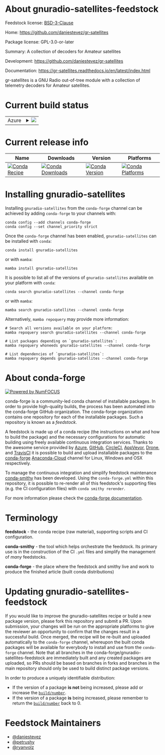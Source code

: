 About gnuradio-satellites-feedstock
===================================

Feedstock license: [BSD-3-Clause](https://github.com/conda-forge/gnuradio-satellites-feedstock/blob/main/LICENSE.txt)

Home: https://github.com/daniestevez/gr-satellites

Package license: GPL-3.0-or-later

Summary: A collection of decoders for Amateur satellites

Development: https://github.com/daniestevez/gr-satellites

Documentation: https://gr-satellites.readthedocs.io/en/latest/index.html

gr-satellites is a GNU Radio out-of-tree module with a collection of telemetry decoders for Amateur satellites.


Current build status
====================


<table>
    
  <tr>
    <td>Azure</td>
    <td>
      <details>
        <summary>
          <a href="https://dev.azure.com/conda-forge/feedstock-builds/_build/latest?definitionId=10524&branchName=main">
            <img src="https://dev.azure.com/conda-forge/feedstock-builds/_apis/build/status/gnuradio-satellites-feedstock?branchName=main">
          </a>
        </summary>
        <table>
          <thead><tr><th>Variant</th><th>Status</th></tr></thead>
          <tbody><tr>
              <td>linux_64_numpy1.21python3.10.____cpython</td>
              <td>
                <a href="https://dev.azure.com/conda-forge/feedstock-builds/_build/latest?definitionId=10524&branchName=main">
                  <img src="https://dev.azure.com/conda-forge/feedstock-builds/_apis/build/status/gnuradio-satellites-feedstock?branchName=main&jobName=linux&configuration=linux%20linux_64_numpy1.21python3.10.____cpython" alt="variant">
                </a>
              </td>
            </tr><tr>
              <td>linux_64_numpy1.21python3.8.____cpython</td>
              <td>
                <a href="https://dev.azure.com/conda-forge/feedstock-builds/_build/latest?definitionId=10524&branchName=main">
                  <img src="https://dev.azure.com/conda-forge/feedstock-builds/_apis/build/status/gnuradio-satellites-feedstock?branchName=main&jobName=linux&configuration=linux%20linux_64_numpy1.21python3.8.____cpython" alt="variant">
                </a>
              </td>
            </tr><tr>
              <td>linux_64_numpy1.21python3.9.____cpython</td>
              <td>
                <a href="https://dev.azure.com/conda-forge/feedstock-builds/_build/latest?definitionId=10524&branchName=main">
                  <img src="https://dev.azure.com/conda-forge/feedstock-builds/_apis/build/status/gnuradio-satellites-feedstock?branchName=main&jobName=linux&configuration=linux%20linux_64_numpy1.21python3.9.____cpython" alt="variant">
                </a>
              </td>
            </tr><tr>
              <td>linux_64_numpy1.23python3.11.____cpython</td>
              <td>
                <a href="https://dev.azure.com/conda-forge/feedstock-builds/_build/latest?definitionId=10524&branchName=main">
                  <img src="https://dev.azure.com/conda-forge/feedstock-builds/_apis/build/status/gnuradio-satellites-feedstock?branchName=main&jobName=linux&configuration=linux%20linux_64_numpy1.23python3.11.____cpython" alt="variant">
                </a>
              </td>
            </tr><tr>
              <td>linux_aarch64_numpy1.21python3.10.____cpython</td>
              <td>
                <a href="https://dev.azure.com/conda-forge/feedstock-builds/_build/latest?definitionId=10524&branchName=main">
                  <img src="https://dev.azure.com/conda-forge/feedstock-builds/_apis/build/status/gnuradio-satellites-feedstock?branchName=main&jobName=linux&configuration=linux%20linux_aarch64_numpy1.21python3.10.____cpython" alt="variant">
                </a>
              </td>
            </tr><tr>
              <td>linux_aarch64_numpy1.21python3.8.____cpython</td>
              <td>
                <a href="https://dev.azure.com/conda-forge/feedstock-builds/_build/latest?definitionId=10524&branchName=main">
                  <img src="https://dev.azure.com/conda-forge/feedstock-builds/_apis/build/status/gnuradio-satellites-feedstock?branchName=main&jobName=linux&configuration=linux%20linux_aarch64_numpy1.21python3.8.____cpython" alt="variant">
                </a>
              </td>
            </tr><tr>
              <td>linux_aarch64_numpy1.21python3.9.____cpython</td>
              <td>
                <a href="https://dev.azure.com/conda-forge/feedstock-builds/_build/latest?definitionId=10524&branchName=main">
                  <img src="https://dev.azure.com/conda-forge/feedstock-builds/_apis/build/status/gnuradio-satellites-feedstock?branchName=main&jobName=linux&configuration=linux%20linux_aarch64_numpy1.21python3.9.____cpython" alt="variant">
                </a>
              </td>
            </tr><tr>
              <td>linux_aarch64_numpy1.23python3.11.____cpython</td>
              <td>
                <a href="https://dev.azure.com/conda-forge/feedstock-builds/_build/latest?definitionId=10524&branchName=main">
                  <img src="https://dev.azure.com/conda-forge/feedstock-builds/_apis/build/status/gnuradio-satellites-feedstock?branchName=main&jobName=linux&configuration=linux%20linux_aarch64_numpy1.23python3.11.____cpython" alt="variant">
                </a>
              </td>
            </tr><tr>
              <td>linux_ppc64le_numpy1.21python3.10.____cpython</td>
              <td>
                <a href="https://dev.azure.com/conda-forge/feedstock-builds/_build/latest?definitionId=10524&branchName=main">
                  <img src="https://dev.azure.com/conda-forge/feedstock-builds/_apis/build/status/gnuradio-satellites-feedstock?branchName=main&jobName=linux&configuration=linux%20linux_ppc64le_numpy1.21python3.10.____cpython" alt="variant">
                </a>
              </td>
            </tr><tr>
              <td>linux_ppc64le_numpy1.21python3.8.____cpython</td>
              <td>
                <a href="https://dev.azure.com/conda-forge/feedstock-builds/_build/latest?definitionId=10524&branchName=main">
                  <img src="https://dev.azure.com/conda-forge/feedstock-builds/_apis/build/status/gnuradio-satellites-feedstock?branchName=main&jobName=linux&configuration=linux%20linux_ppc64le_numpy1.21python3.8.____cpython" alt="variant">
                </a>
              </td>
            </tr><tr>
              <td>linux_ppc64le_numpy1.21python3.9.____cpython</td>
              <td>
                <a href="https://dev.azure.com/conda-forge/feedstock-builds/_build/latest?definitionId=10524&branchName=main">
                  <img src="https://dev.azure.com/conda-forge/feedstock-builds/_apis/build/status/gnuradio-satellites-feedstock?branchName=main&jobName=linux&configuration=linux%20linux_ppc64le_numpy1.21python3.9.____cpython" alt="variant">
                </a>
              </td>
            </tr><tr>
              <td>linux_ppc64le_numpy1.23python3.11.____cpython</td>
              <td>
                <a href="https://dev.azure.com/conda-forge/feedstock-builds/_build/latest?definitionId=10524&branchName=main">
                  <img src="https://dev.azure.com/conda-forge/feedstock-builds/_apis/build/status/gnuradio-satellites-feedstock?branchName=main&jobName=linux&configuration=linux%20linux_ppc64le_numpy1.23python3.11.____cpython" alt="variant">
                </a>
              </td>
            </tr><tr>
              <td>osx_64_numpy1.21python3.10.____cpython</td>
              <td>
                <a href="https://dev.azure.com/conda-forge/feedstock-builds/_build/latest?definitionId=10524&branchName=main">
                  <img src="https://dev.azure.com/conda-forge/feedstock-builds/_apis/build/status/gnuradio-satellites-feedstock?branchName=main&jobName=osx&configuration=osx%20osx_64_numpy1.21python3.10.____cpython" alt="variant">
                </a>
              </td>
            </tr><tr>
              <td>osx_64_numpy1.21python3.8.____cpython</td>
              <td>
                <a href="https://dev.azure.com/conda-forge/feedstock-builds/_build/latest?definitionId=10524&branchName=main">
                  <img src="https://dev.azure.com/conda-forge/feedstock-builds/_apis/build/status/gnuradio-satellites-feedstock?branchName=main&jobName=osx&configuration=osx%20osx_64_numpy1.21python3.8.____cpython" alt="variant">
                </a>
              </td>
            </tr><tr>
              <td>osx_64_numpy1.21python3.9.____cpython</td>
              <td>
                <a href="https://dev.azure.com/conda-forge/feedstock-builds/_build/latest?definitionId=10524&branchName=main">
                  <img src="https://dev.azure.com/conda-forge/feedstock-builds/_apis/build/status/gnuradio-satellites-feedstock?branchName=main&jobName=osx&configuration=osx%20osx_64_numpy1.21python3.9.____cpython" alt="variant">
                </a>
              </td>
            </tr><tr>
              <td>osx_64_numpy1.23python3.11.____cpython</td>
              <td>
                <a href="https://dev.azure.com/conda-forge/feedstock-builds/_build/latest?definitionId=10524&branchName=main">
                  <img src="https://dev.azure.com/conda-forge/feedstock-builds/_apis/build/status/gnuradio-satellites-feedstock?branchName=main&jobName=osx&configuration=osx%20osx_64_numpy1.23python3.11.____cpython" alt="variant">
                </a>
              </td>
            </tr><tr>
              <td>osx_arm64_numpy1.21python3.10.____cpython</td>
              <td>
                <a href="https://dev.azure.com/conda-forge/feedstock-builds/_build/latest?definitionId=10524&branchName=main">
                  <img src="https://dev.azure.com/conda-forge/feedstock-builds/_apis/build/status/gnuradio-satellites-feedstock?branchName=main&jobName=osx&configuration=osx%20osx_arm64_numpy1.21python3.10.____cpython" alt="variant">
                </a>
              </td>
            </tr><tr>
              <td>osx_arm64_numpy1.21python3.8.____cpython</td>
              <td>
                <a href="https://dev.azure.com/conda-forge/feedstock-builds/_build/latest?definitionId=10524&branchName=main">
                  <img src="https://dev.azure.com/conda-forge/feedstock-builds/_apis/build/status/gnuradio-satellites-feedstock?branchName=main&jobName=osx&configuration=osx%20osx_arm64_numpy1.21python3.8.____cpython" alt="variant">
                </a>
              </td>
            </tr><tr>
              <td>osx_arm64_numpy1.21python3.9.____cpython</td>
              <td>
                <a href="https://dev.azure.com/conda-forge/feedstock-builds/_build/latest?definitionId=10524&branchName=main">
                  <img src="https://dev.azure.com/conda-forge/feedstock-builds/_apis/build/status/gnuradio-satellites-feedstock?branchName=main&jobName=osx&configuration=osx%20osx_arm64_numpy1.21python3.9.____cpython" alt="variant">
                </a>
              </td>
            </tr><tr>
              <td>osx_arm64_numpy1.23python3.11.____cpython</td>
              <td>
                <a href="https://dev.azure.com/conda-forge/feedstock-builds/_build/latest?definitionId=10524&branchName=main">
                  <img src="https://dev.azure.com/conda-forge/feedstock-builds/_apis/build/status/gnuradio-satellites-feedstock?branchName=main&jobName=osx&configuration=osx%20osx_arm64_numpy1.23python3.11.____cpython" alt="variant">
                </a>
              </td>
            </tr><tr>
              <td>win_64_numpy1.21python3.10.____cpython</td>
              <td>
                <a href="https://dev.azure.com/conda-forge/feedstock-builds/_build/latest?definitionId=10524&branchName=main">
                  <img src="https://dev.azure.com/conda-forge/feedstock-builds/_apis/build/status/gnuradio-satellites-feedstock?branchName=main&jobName=win&configuration=win%20win_64_numpy1.21python3.10.____cpython" alt="variant">
                </a>
              </td>
            </tr><tr>
              <td>win_64_numpy1.21python3.8.____cpython</td>
              <td>
                <a href="https://dev.azure.com/conda-forge/feedstock-builds/_build/latest?definitionId=10524&branchName=main">
                  <img src="https://dev.azure.com/conda-forge/feedstock-builds/_apis/build/status/gnuradio-satellites-feedstock?branchName=main&jobName=win&configuration=win%20win_64_numpy1.21python3.8.____cpython" alt="variant">
                </a>
              </td>
            </tr><tr>
              <td>win_64_numpy1.21python3.9.____cpython</td>
              <td>
                <a href="https://dev.azure.com/conda-forge/feedstock-builds/_build/latest?definitionId=10524&branchName=main">
                  <img src="https://dev.azure.com/conda-forge/feedstock-builds/_apis/build/status/gnuradio-satellites-feedstock?branchName=main&jobName=win&configuration=win%20win_64_numpy1.21python3.9.____cpython" alt="variant">
                </a>
              </td>
            </tr><tr>
              <td>win_64_numpy1.23python3.11.____cpython</td>
              <td>
                <a href="https://dev.azure.com/conda-forge/feedstock-builds/_build/latest?definitionId=10524&branchName=main">
                  <img src="https://dev.azure.com/conda-forge/feedstock-builds/_apis/build/status/gnuradio-satellites-feedstock?branchName=main&jobName=win&configuration=win%20win_64_numpy1.23python3.11.____cpython" alt="variant">
                </a>
              </td>
            </tr>
          </tbody>
        </table>
      </details>
    </td>
  </tr>
</table>

Current release info
====================

| Name | Downloads | Version | Platforms |
| --- | --- | --- | --- |
| [![Conda Recipe](https://img.shields.io/badge/recipe-gnuradio--satellites-green.svg)](https://anaconda.org/conda-forge/gnuradio-satellites) | [![Conda Downloads](https://img.shields.io/conda/dn/conda-forge/gnuradio-satellites.svg)](https://anaconda.org/conda-forge/gnuradio-satellites) | [![Conda Version](https://img.shields.io/conda/vn/conda-forge/gnuradio-satellites.svg)](https://anaconda.org/conda-forge/gnuradio-satellites) | [![Conda Platforms](https://img.shields.io/conda/pn/conda-forge/gnuradio-satellites.svg)](https://anaconda.org/conda-forge/gnuradio-satellites) |

Installing gnuradio-satellites
==============================

Installing `gnuradio-satellites` from the `conda-forge` channel can be achieved by adding `conda-forge` to your channels with:

```
conda config --add channels conda-forge
conda config --set channel_priority strict
```

Once the `conda-forge` channel has been enabled, `gnuradio-satellites` can be installed with `conda`:

```
conda install gnuradio-satellites
```

or with `mamba`:

```
mamba install gnuradio-satellites
```

It is possible to list all of the versions of `gnuradio-satellites` available on your platform with `conda`:

```
conda search gnuradio-satellites --channel conda-forge
```

or with `mamba`:

```
mamba search gnuradio-satellites --channel conda-forge
```

Alternatively, `mamba repoquery` may provide more information:

```
# Search all versions available on your platform:
mamba repoquery search gnuradio-satellites --channel conda-forge

# List packages depending on `gnuradio-satellites`:
mamba repoquery whoneeds gnuradio-satellites --channel conda-forge

# List dependencies of `gnuradio-satellites`:
mamba repoquery depends gnuradio-satellites --channel conda-forge
```


About conda-forge
=================

[![Powered by
NumFOCUS](https://img.shields.io/badge/powered%20by-NumFOCUS-orange.svg?style=flat&colorA=E1523D&colorB=007D8A)](https://numfocus.org)

conda-forge is a community-led conda channel of installable packages.
In order to provide high-quality builds, the process has been automated into the
conda-forge GitHub organization. The conda-forge organization contains one repository
for each of the installable packages. Such a repository is known as a *feedstock*.

A feedstock is made up of a conda recipe (the instructions on what and how to build
the package) and the necessary configurations for automatic building using freely
available continuous integration services. Thanks to the awesome service provided by
[Azure](https://azure.microsoft.com/en-us/services/devops/), [GitHub](https://github.com/),
[CircleCI](https://circleci.com/), [AppVeyor](https://www.appveyor.com/),
[Drone](https://cloud.drone.io/welcome), and [TravisCI](https://travis-ci.com/)
it is possible to build and upload installable packages to the
[conda-forge](https://anaconda.org/conda-forge) [Anaconda-Cloud](https://anaconda.org/)
channel for Linux, Windows and OSX respectively.

To manage the continuous integration and simplify feedstock maintenance
[conda-smithy](https://github.com/conda-forge/conda-smithy) has been developed.
Using the ``conda-forge.yml`` within this repository, it is possible to re-render all of
this feedstock's supporting files (e.g. the CI configuration files) with ``conda smithy rerender``.

For more information please check the [conda-forge documentation](https://conda-forge.org/docs/).

Terminology
===========

**feedstock** - the conda recipe (raw material), supporting scripts and CI configuration.

**conda-smithy** - the tool which helps orchestrate the feedstock.
                   Its primary use is in the construction of the CI ``.yml`` files
                   and simplify the management of *many* feedstocks.

**conda-forge** - the place where the feedstock and smithy live and work to
                  produce the finished article (built conda distributions)


Updating gnuradio-satellites-feedstock
======================================

If you would like to improve the gnuradio-satellites recipe or build a new
package version, please fork this repository and submit a PR. Upon submission,
your changes will be run on the appropriate platforms to give the reviewer an
opportunity to confirm that the changes result in a successful build. Once
merged, the recipe will be re-built and uploaded automatically to the
`conda-forge` channel, whereupon the built conda packages will be available for
everybody to install and use from the `conda-forge` channel.
Note that all branches in the conda-forge/gnuradio-satellites-feedstock are
immediately built and any created packages are uploaded, so PRs should be based
on branches in forks and branches in the main repository should only be used to
build distinct package versions.

In order to produce a uniquely identifiable distribution:
 * If the version of a package **is not** being increased, please add or increase
   the [``build/number``](https://docs.conda.io/projects/conda-build/en/latest/resources/define-metadata.html#build-number-and-string).
 * If the version of a package **is** being increased, please remember to return
   the [``build/number``](https://docs.conda.io/projects/conda-build/en/latest/resources/define-metadata.html#build-number-and-string)
   back to 0.

Feedstock Maintainers
=====================

* [@daniestevez](https://github.com/daniestevez/)
* [@petrushy](https://github.com/petrushy/)
* [@ryanvolz](https://github.com/ryanvolz/)

